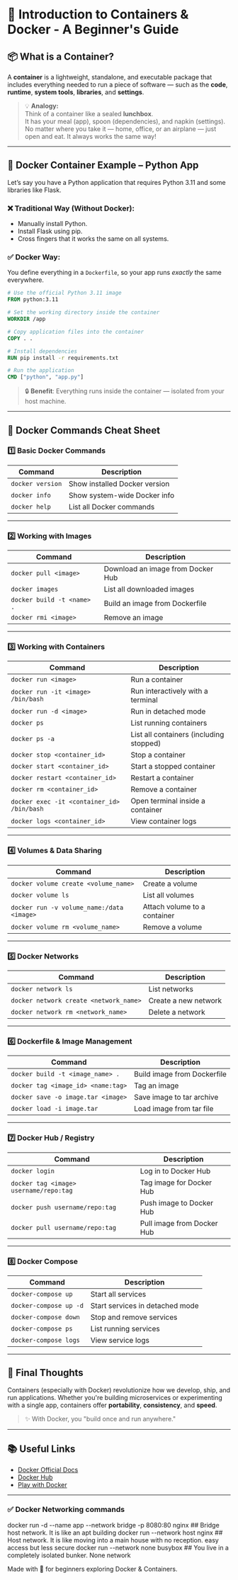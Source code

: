 # 🐳 Introduction to Containers & Docker - A Beginner's Guide

## 📦 What is a Container?

A **container** is a lightweight, standalone, and executable package that includes everything needed to run a piece of software — such as the **code**, **runtime**, **system tools**, **libraries**, and **settings**.

> 💡 **Analogy:**  
> Think of a container like a sealed **lunchbox**.  
> It has your meal (app), spoon (dependencies), and napkin (settings).  
> No matter where you take it — home, office, or an airplane — just open and eat. It always works the same way!

---

## 🐍 Docker Container Example – Python App

Let’s say you have a Python application that requires Python 3.11 and some libraries like Flask.

### ❌ Traditional Way (Without Docker):
- Manually install Python.
- Install Flask using pip.
- Cross fingers that it works the same on all systems.

### ✅ Docker Way:
You define everything in a `Dockerfile`, so your app runs *exactly* the same everywhere.

```dockerfile
# Use the official Python 3.11 image
FROM python:3.11

# Set the working directory inside the container
WORKDIR /app

# Copy application files into the container
COPY . .

# Install dependencies
RUN pip install -r requirements.txt

# Run the application
CMD ["python", "app.py"]
```

> 🔒 **Benefit**: Everything runs inside the container — isolated from your host machine.

---

## 🚀 Docker Commands Cheat Sheet

### 1️⃣ Basic Docker Commands

| Command | Description |
|--------|-------------|
| `docker version` | Show installed Docker version |
| `docker info` | Show system-wide Docker info |
| `docker help` | List all Docker commands |

---

### 2️⃣ Working with Images

| Command | Description |
|--------|-------------|
| `docker pull <image>` | Download an image from Docker Hub |
| `docker images` | List all downloaded images |
| `docker build -t <name> .` | Build an image from Dockerfile |
| `docker rmi <image>` | Remove an image |

---

### 3️⃣ Working with Containers

| Command | Description |
|--------|-------------|
| `docker run <image>` | Run a container |
| `docker run -it <image> /bin/bash` | Run interactively with a terminal |
| `docker run -d <image>` | Run in detached mode |
| `docker ps` | List running containers |
| `docker ps -a` | List all containers (including stopped) |
| `docker stop <container_id>` | Stop a container |
| `docker start <container_id>` | Start a stopped container |
| `docker restart <container_id>` | Restart a container |
| `docker rm <container_id>` | Remove a container |
| `docker exec -it <container_id> /bin/bash` | Open terminal inside a container |
| `docker logs <container_id>` | View container logs |

---

### 4️⃣ Volumes & Data Sharing

| Command | Description |
|--------|-------------|
| `docker volume create <volume_name>` | Create a volume |
| `docker volume ls` | List all volumes |
| `docker run -v volume_name:/data <image>` | Attach volume to a container |
| `docker volume rm <volume_name>` | Remove a volume |

---

### 5️⃣ Docker Networks

| Command | Description |
|--------|-------------|
| `docker network ls` | List networks |
| `docker network create <network_name>` | Create a new network |
| `docker network rm <network_name>` | Delete a network |

---

### 6️⃣ Dockerfile & Image Management

| Command | Description |
|--------|-------------|
| `docker build -t <image_name> .` | Build image from Dockerfile |
| `docker tag <image_id> <name:tag>` | Tag an image |
| `docker save -o image.tar <image>` | Save image to tar archive |
| `docker load -i image.tar` | Load image from tar file |

---

### 7️⃣ Docker Hub / Registry

| Command | Description |
|--------|-------------|
| `docker login` | Log in to Docker Hub |
| `docker tag <image> username/repo:tag` | Tag image for Docker Hub |
| `docker push username/repo:tag` | Push image to Docker Hub |
| `docker pull username/repo:tag` | Pull image from Docker Hub |

---

### 8️⃣ Docker Compose

| Command | Description |
|--------|-------------|
| `docker-compose up` | Start all services |
| `docker-compose up -d` | Start services in detached mode |
| `docker-compose down` | Stop and remove services |
| `docker-compose ps` | List running services |
| `docker-compose logs` | View service logs |

---

## 🧠 Final Thoughts

Containers (especially with Docker) revolutionize how we develop, ship, and run applications. Whether you're building microservices or experimenting with a single app, containers offer **portability**, **consistency**, and **speed**.

> ✨ With Docker, you "build once and run anywhere."

---

## 📚 Useful Links
- [Docker Official Docs](https://docs.docker.com/)
- [Docker Hub](https://hub.docker.com/)
- [Play with Docker](https://labs.play-with-docker.com/)

---

### ✅ Docker Networking commands
docker run -d --name app --network bridge -p 8080:80 nginx     ## Bridge host network. It is like an apt building
docker run --network host nginx       ## Host network. It is like moving into a main house with no reception. easy access but less secure
docker run --network none busybox   ## You live in a completely isolated bunker. None network



Made with 💙 for beginners exploring Docker & Containers.
